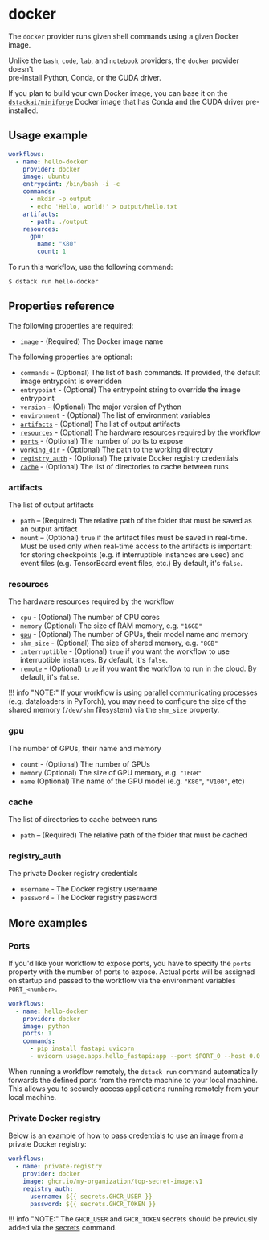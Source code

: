 # docker

The `docker` provider runs given shell commands using a given Docker image.

Unlike the `bash`, `code`, `lab`, and `notebook` providers, the `docker` provider doesn't  
pre-install Python, Conda, or the CUDA driver.

If you plan to build your own Docker image, you can base it on the [`dstackai/miniforge`](https://hub.docker.com/repository/docker/dstackai/miniforge) 
Docker image that has Conda and the CUDA driver pre-installed.

## Usage example 

<div editor-title=".dstack/workflows/docker-example.yaml">

```yaml
workflows:
  - name: hello-docker
    provider: docker
    image: ubuntu
    entrypoint: /bin/bash -i -c
    commands:
      - mkdir -p output
      - echo 'Hello, world!' > output/hello.txt
    artifacts:
      - path: ./output
    resources:
      gpu:
        name: "K80"
        count: 1
```

</div>

To run this workflow, use the following command:

<div class="termy">

```shell
$ dstack run hello-docker
```

</div>

## Properties reference

The following properties are required:

- `image` - (Required) The Docker image name

The following properties are optional:

- `commands` - (Optional) The list of bash commands. If provided, the default image entrypoint is overridden
- `entrypoint` - (Optional) The entrypoint string to override the image entrypoint
- `version` - (Optional) The major version of Python
- `environment` - (Optional) The list of environment variables 
- [`artifacts`](#artifacts) - (Optional) The list of output artifacts
- [`resources`](#resources) - (Optional) The hardware resources required by the workflow
- [`ports`](#ports) - (Optional) The number of ports to expose
- `working_dir` - (Optional) The path to the working directory
- [`registry_auth`](#registry_auth) - (Optional) The private Docker registry credentials
- [`cache`](#cache) - (Optional) The list of directories to cache between runs

### artifacts

The list of output artifacts

- `path` – (Required) The relative path of the folder that must be saved as an output artifact
- `mount` – (Optional) `true` if the artifact files must be saved in real-time.
    Must be used only when real-time access to the artifacts is important: 
    for storing checkpoints (e.g. if interruptible instances are used) and event files
    (e.g. TensorBoard event files, etc.)
    By default, it's `false`.

### resources

The hardware resources required by the workflow

- `cpu` - (Optional) The number of CPU cores
- `memory` (Optional) The size of RAM memory, e.g. `"16GB"`
- [`gpu`](#gpu) - (Optional) The number of GPUs, their model name and memory
- `shm_size` - (Optional) The size of shared memory, e.g. `"8GB"`
- `interruptible` - (Optional) `true` if you want the workflow to use interruptible instances.
    By default, it's `false`.
- `remote` - (Optional) `true` if you want the workflow to run in the cloud.
   By default, it's `false`.

!!! info "NOTE:"
    If your workflow is using parallel communicating processes (e.g. dataloaders in PyTorch), 
    you may need to configure the size of the shared memory (`/dev/shm` filesystem) via the `shm_size` property.

### gpu

The number of GPUs, their name and memory

- `count` - (Optional) The number of GPUs
- `memory` (Optional) The size of GPU memory, e.g. `"16GB"`
- `name` (Optional) The name of the GPU model (e.g. `"K80"`, `"V100"`, etc)

### cache

The list of directories to cache between runs

- `path` – (Required) The relative path of the folder that must be cached

### registry_auth

The private Docker registry credentials

- `username` - The Docker registry username
- `password` - The Docker registry password

## More examples

### Ports

If you'd like your workflow to expose ports, you have to specify the `ports` property with the number
of ports to expose. Actual ports will be assigned on startup and passed to the workflow via the environment
variables `PORT_<number>`.

<div editor-title=".dstack/workflows/app-example.yaml">

```yaml
workflows:
  - name: hello-docker
    provider: docker
    image: python
    ports: 1
    commands:
      - pip install fastapi uvicorn
      - uvicorn usage.apps.hello_fastapi:app --port $PORT_0 --host 0.0.0.0
```

</div>

When running a workflow remotely, the `dstack run` command automatically forwards the defined ports from the remote machine to your local machine.
This allows you to securely access applications running remotely from your local machine.

### Private Docker registry

Below is an example of how to pass credentials to use an image from a private Docker registry:

<div editor-title=".dstack/workflows/private-registry.yaml">

```yaml
workflows:
  - name: private-registry
    provider: docker
    image: ghcr.io/my-organization/top-secret-image:v1
    registry_auth:
      username: ${{ secrets.GHCR_USER }}
      password: ${{ secrets.GHCR_TOKEN }}
```

</div>

!!! info "NOTE:"
    The `GHCR_USER` and `GHCR_TOKEN` secrets should be previously added via the [secrets](../../usage/secrets.md) command.